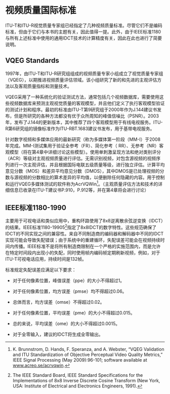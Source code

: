 # 视频质量国际标准

 ITU-T和ITU-R视觉质量专家组已经指定了几种视频质量标准。尽管它们不是编码标准，但由于它们与本书的主题有关，因此值得一提。此外，由于IEEE标准1180与所有上述标准中使用的通用IDCT技术的计算精度有关，因此在此也进行了简要说明。

 ## VQEG Standards

 1997年，由ITU-T和ITU-R研究组组成的视频质量专家小组成立了视觉质量专家组（VQEG），以期推进视频质量评估领域。该小组研究了新的和先进的主观评估方法以及客观质量指标和测量技术。

 VQEG采用了一种系统化的验证测试方法，通常包括几个视频数据库，需要使用这些视频数据库来预测主观视觉质量的客观模型，并且他们定义了执行客观模型验证的测试计划和程序。最初的标准由ITU-T第9研究组于2000年作为J.144建议书发布，但是所研究的各种方法都没有优于众所周知的峰值信噪比（PSNR）。2003年，发布了J.144的更新版本，其中推荐了四个客观模型用于有线电视服务。ITU-R第6研究组的镜像标准作为ITU-RBT.1683建议书发布，用于基带电视服务。

针对数字视频和多媒体应用的最新研究（称为多媒体第一阶段（MM-I）于2008年完成。MM-I测试集用于验证全参考（FR）、简化参考（ RR）、无参考（NR）客观模型（将在第4章中详细讨论这些模型）。使用单刺激呈现方法和绝对类别评分（ACR）等级对主观视频质量进行评估。无需识别视频，对包含源视频的视频序列进行一次主观评估，并且根据国际电联五级质量等级，进行独立评估。计算平均意见分数（MOS）和差异平均意见分数（DMOS），其中DMOS是已处理视频的分数与源视频的分数相比的算术差异的平均值，以便删除任何隐藏的内容。用于控制和运行VQEG多媒体测试的软件称为AcrVQWin[^4]。（主观质量评估方法和技术的详细信息已收录在ITU-T建议书P.910，P.912等，并在第4章将会进行讨论）

## IEEE标准1180-1990

主要用于可视电话和类似应用中，重构环路使用了8x8逆离散余弦逆变换（IDCT）的结果。IEEE标准1180-19905[^5]指定了8x8IDCT的数字特性。这些规范确保了IDCT的不同实现之间的兼容性。来自不同制造商的编码器和解码器中不同的IDCT实现可能会导致失配错误；由于系统中的重建循环，失配误差可能会在视频持续时间内传播。IEEE标准不是将所有制造商限制在一个严格的实施范围内，而是允许在特定时间段内出现小的失配，同时使用帧内编码帧定期刷新视频，例如，对于ITU-T可视电话应用，持续时间是132帧。

标准规定失配误差应满足以下要求：

* 对于任何像素位置，峰值误差（ppe）的大小不得超过1。

* 对于任何像素位置，均方误差（pmse）均不得超过0.06。

* 总体而言，均方误差（omse）不得超过0.02。

* 对于任何像素位置，平均误差（pme）的大小不得超过0.015。

* 总的来说，平均误差（ome）的大小不得超过0.0015。

* 对于全零输入，建议的IDCT将生成全零输出。

[^4]: K. Brunnstrom, D. Hands, F. Speranza, and A. Webster, “VQEG Validation and ITU Standardization of Objective Perceptual Video Quality Metrics,” IEEE Signal Processing (May 2009):96-101; software available at www.acreo.se/acrvqwin.

[^5]: The IEEE Standard Board, IEEE Standard Specifications for the Implementations of 8x8 Inverse Discrete Cosine Transform (New York, USA: Institute of Electrical and Electronics Engineers, 1991).

